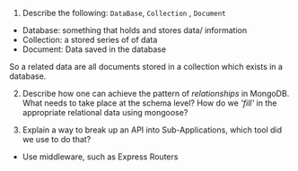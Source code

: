 1.  Describe the following: `DataBase`, `Collection` , `Document`
- Database: something that holds and stores data/ information
- Collection: a stored series of of data
- Document: Data saved in the database

So a related data are all documents stored in a collection which exists in a database.

2.  Describe how one can achieve the pattern of _relationships_ in MongoDB. What needs to take place at the schema level? How do we _'fill'_ in the appropriate relational data using mongoose?



3.  Explain a way to break up an API into Sub-Applications, which tool did we use to do that?
- Use middleware, such as Express Routers
